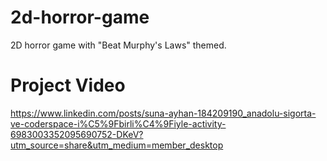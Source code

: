 # 2d-horror-game
2D horror game with "Beat Murphy's Laws" themed.

# Project Video
https://www.linkedin.com/posts/suna-ayhan-184209190_anadolu-sigorta-ve-coderspace-i%C5%9Fbirli%C4%9Fiyle-activity-6983003352095690752-DKeV?utm_source=share&utm_medium=member_desktop
